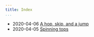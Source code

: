 ```yaml
---
title: Index
...
```


* <date datetime=2020-04-06>2020-04-06</date>
  [A hop, skip, and a jump](/a-hop-skip-and-a-jump.html)
* <date datetime=2020-04-05>2020-04-05</date>
  [Spinning tops](/spinning-tops.html)
